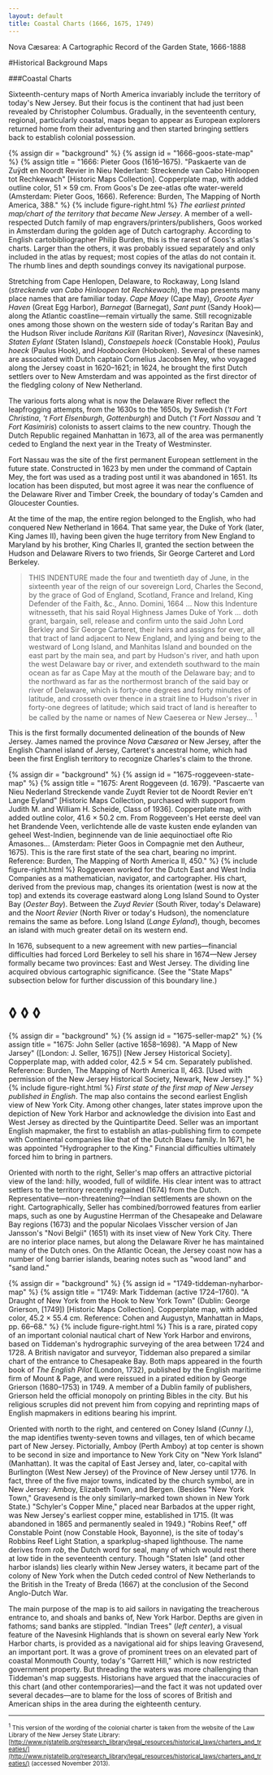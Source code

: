```yaml
---
layout: default
title: Coastal Charts (1666, 1675, 1749)
---
```


<p class="type">Nova Cæsarea: A Cartographic Record of the Garden State, 1666-1888</p>

#Historical Background Maps

###Coastal Charts

Sixteenth-century maps of North America invariably include the territory of today's New Jersey. But their focus is the continent that had just been revealed by Christopher Columbus. Gradually, in the seventeenth century, regional, particularly coastal, maps began to appear as European explorers returned home from their adventuring and then started bringing settlers back to establish colonial possession.

{% assign dir = "background" %}
{% assign id = "1666-goos-state-map" %}
{% assign title = "1666: Pieter Goos (1616–1675). &quot;Paskaerte van de Zuÿdt en Noordt Revier in Nieu Nederlant: Streckende van Cabo Hinloopen tot Rechkewach&quot; [Historic Maps Collection]. Copperplate map, with added outline color, 51 × 59 cm. From Goos's De zee-atlas ofte water-wereld (Amsterdam: Pieter Goos, 1666). Reference: Burden, The Mapping of North America, 388." %}
{% include figure-right.html %}
_The earliest printed map/chart of the territory that became New Jersey_. A member of a well-respected Dutch family of map engravers/printers/publishers, Goos worked in Amsterdam during the golden age of Dutch cartography. According to English cartobibliographer Philip Burden, this is the rarest of Goos's atlas's charts. Larger than the others, it was probably issued separately and only included in the atlas by request; most copies of the atlas do not contain it. The rhumb lines and depth soundings convey its navigational purpose.

Stretching from Cape Henlopen, Delaware, to Rockaway, Long Island (_streckende van Cabo Hinloopen tot Rechkewach_), the map presents many place names that are familiar today. _Cape Maey_ (Cape May), _Groote Ayer Haven_ (Great Egg Harbor), _Barnegat_ (Barnegat), _Sant punt_ (Sandy Hook)—along the Atlantic coastline—remain virtually the same. Still recognizable ones among those shown on the western side of today's Raritan Bay and the Hudson River include _Raritans Kill_ (Raritan River), _Navesincx_ (Navesink), _Staten Eylant_ (Staten Island), _Constaepels hoeck_ (Constable Hook), _Paulus hoeck_ (Paulus Hook), and _Hooboocken_ (Hoboken). Several of these names are associated with Dutch captain Cornelius Jacobsen Mey, who voyaged along the Jersey coast in 1620–1621; in 1624, he brought the first Dutch settlers over to New Amsterdam and was appointed as the first director of the fledgling colony of New Netherland.

The various forts along what is now the Delaware River reflect the leapfrogging attempts, from the 1630s to the 1650s, by Swedish (_'t Fort Christina_, _'t Fort Elsenburgh_, _Gottenburgh_) and Dutch ('_t Fort Nassau_ and _'t Fort Kasimiris_) colonists to assert claims to the new country. Though the Dutch Republic regained Manhattan in 1673, all of the area was permanently ceded to England the next year in the Treaty of Westminster.

Fort Nassau was the site of the first permanent European settlement in the future state. Constructed in 1623 by men under the command of Captain Mey, the fort was used as a trading post until it was abandoned in 1651. Its location has been disputed, but most agree it was near the confluence of the Delaware River and Timber Creek, the boundary of today's Camden and Gloucester Counties.

At the time of the map, the entire region belonged to the English, who had conquered New Netherland in 1664. That same year, the Duke of York (later, King James II), having been given the huge territory from New England to Maryland by his brother, King Charles II, granted the section between the Hudson and Delaware Rivers to two friends, Sir George Carteret and Lord Berkeley.

>THIS INDENTURE made the four and twentieth day of June, in the sixteenth year of the reign of our sovereign Lord, Charles the Second, by the grace of God of England, Scotland, France and Ireland, King Defender of the Faith, &c., Anno. Domini, 1664 ... Now this Indenture witnesseth, that his said Royal Highness James Duke of York ... doth grant, bargain, sell, release and confirm unto the said John Lord Berkley and Sir George Carteret, their heirs and assigns for ever, all that tract of land adjacent to New England, and lying and being to the westward of Long Island, and Manhitas Island and bounded on the east part by the main sea, and part by Hudson's river, and hath upon the west Delaware bay or river, and extendeth southward to the main ocean as far as Cape May at the mouth of the Delaware bay; and to the northward as far as the northermost branch of the said bay or river of Delaware, which is forty-one degrees and forty minutes of latitude, and crosseth over thence in a strait line to Hudson's river in forty-one degrees of latitude; which said tract of land is hereafter to be called by the name or names of New Caeserea or New Jersey... <sup>1</sup>

This is the first formally documented delineation of the bounds of New Jersey. James named the province _Nova Cæsarea_ or New Jersey, after the English Channel island of Jersey, Carteret's ancestral home, which had been the first English territory to recognize Charles's claim to the throne.

{% assign dir = "background" %}
{% assign id = "1675-roggeveen-state-map" %}
{% assign title = "1675: Arent Roggeveen (d. 1679). &quot;Pascaerte van Nieu Nederland Streckende vande Zuydt Revier tot de Noordt Revier en't Lange Eyland&quot; [Historic Maps Collection, purchased with support from Judith M. and William H. Scheide, Class of 1936]. Copperplate map, with added outline color, 41.6 × 50.2 cm. From Roggeveen's Het eerste deel van het Brandende Veen, verlichtende alle de vaste kusten ende eylanden van geheel West-Indien, beginnende van de linie aequinoctiael ofte Rio Amasones... (Amsterdam: Pieter Goos in Compagnie met den Autheur, 1675). This is the rare first state of the sea chart, bearing no imprint. Reference: Burden, The Mapping of North America II, 450." %}
{% include figure-right.html %}
Roggeveen worked for the Dutch East and West India Companies as a mathematician, navigator, and cartographer. His chart, derived from the previous map, changes its orientation (west is now at the top) and extends its coverage eastward along Long Island Sound to Oyster Bay (_Oester Bay_). Between the _Zuyd Revier_ (South River, today's Delaware) and the _Noort Revier_ (North River or today's Hudson), the nomenclature remains the same as before. Long Island (_Lange Eyland_), though, becomes an island with much greater detail on its western end.

In 1676, subsequent to a new agreement with new parties—financial difficulties had forced Lord Berkeley to sell his share in 1674—New Jersey formally became two provinces: East and West Jersey. The dividing line acquired obvious cartographic significance. (See the "State Maps" subsection below for further discussion of this boundary line.)

<h1 class="fancy nobg">◊ ◊ ◊</h1>

{% assign dir = "background" %}
{% assign id = "1675-seller-map2" %}
{% assign title = "1675: John Seller (active 1658–1698). &quot;A Mapp of New Jarsey&quot; ([London: J. Seller, 1675]) [New Jersey Historical Society]. Copperplate map, with added color, 42.5 × 54 cm. Separately published. Reference: Burden, The Mapping of North America II, 463. [Used with permission of the New Jersey Historical Society, Newark, New Jersey.]" %}
{% include figure-right.html %}
_First state of the first map of New Jersey published in English_. The map also contains the second earliest English view of New York City. Among other changes, later states improve upon the depiction of New York Harbor and acknowledge the division into East and West Jersey as directed by the Quintipartite Deed. Seller was an important English mapmaker, the first to establish an atlas-publishing firm to compete with Continental companies like that of the Dutch Blaeu family. In 1671, he was appointed "Hydrographer to the King." Financial difficulties ultimately forced him to bring in partners.

Oriented with north to the right, Seller's map offers an attractive pictorial view of the land: hilly, wooded, full of wildlife. His clear intent was to attract settlers to the territory recently regained (1674) from the Dutch. Representative—non-threatening?—Indian settlements are shown on the right. Cartographically, Seller has combined/borrowed features from earlier maps, such as one by Augustine Herrman of the Chesapeake and Delaware Bay regions (1673) and the popular Nicolaes Visscher version of Jan Jansson's "Novi Belgii" (1651) with its inset view of New York City. There are no interior place names, but along the Delaware River he has maintained many of the Dutch ones. On the Atlantic Ocean, the Jersey coast now has a number of long barrier islands, bearing notes such as "wood land" and "sand land."

{% assign dir = "background" %}
{% assign id = "1749-tiddeman-nyharbor-map" %}
{% assign title = "1749: Mark Tiddeman (active 1724–1760). &quot;A Draught of New York from the Hook to New York Town&quot; (Dublin: George Grierson, [1749]) [Historic Maps Collection]. Copperplate map, with added color, 45.2 × 55.4 cm. Reference: Cohen and Augustyn, Manhattan in Maps, pp. 66–68." %}
{% include figure-right.html %}
This is a rare, pirated copy of an important colonial nautical chart of New York Harbor and environs, based on Tiddeman's hydrographic surveying of the area between 1724 and 1728. A British navigator and surveyor, Tiddeman also prepared a similar chart of the entrance to Chesapeake Bay. Both maps appeared in the fourth book of _The English Pilot_ (London, 1732), published by the English maritime firm of Mount & Page, and were reissued in a pirated edition by George Grierson (1680–1753) in 1749. A member of a Dublin family of publishers, Grierson held the official monopoly on printing Bibles in the city. But his religious scruples did not prevent him from copying and reprinting maps of English mapmakers in editions bearing his imprint.

Oriented with north to the right, and centered on Coney Island (_Cunny I_.), the map identifies twenty-seven towns and villages, ten of which became part of New Jersey. Pictorially, Amboy (Perth Amboy) at top center is shown to be second in size and importance to New York City on "New York Island" (Manhattan). It was the capital of East Jersey and, later, co-capital with Burlington (West New Jersey) of the Province of New Jersey until 1776. In fact, three of the five major towns, indicated by the church symbol, are in New Jersey: Amboy, Elizabeth Town, and Bergen. (Besides "New York Town," Gravesend is the only similarly–marked town shown in New York State.) "Schyler's Copper Mine," placed near Barbados at the upper right, was New Jersey's earliest copper mine, established in 1715. (It was abandoned in 1865 and permanently sealed in 1949.) "Robins Reef," off Constable Point (now Constable Hook, Bayonne), is the site of today's Robbins Reef Light Station, a sparkplug-shaped lighthouse. The name derives from _rob_, the Dutch word for seal, many of which would rest there at low tide in the seventeenth century. Though "Staten Isle" (and other harbor islands) lies clearly within New Jersey waters, it became part of the colony of New York when the Dutch ceded control of New Netherlands to the British in the Treaty of Breda (1667) at the conclusion of the Second Anglo-Dutch War.

The main purpose of the map is to aid sailors in navigating the treacherous entrance to, and shoals and banks of, New York Harbor. Depths are given in fathoms; sand banks are stippled. "Indian Trees" (_left center_), a visual feature of the Navesink Highlands that is shown on several early New York Harbor charts, is provided as a navigational aid for ships leaving Gravesend, an important port. It was a grove of prominent trees on an elevated part of coastal Monmouth County, today's "Garrett Hill," which is now restricted government property. But threading the waters was more challenging than Tiddeman's map suggests. Historians have argued that the inaccuracies of this chart (and other contemporaries)—and the fact it was not updated over several decades—are to blame for the loss of scores of British and American ships in the area during the eighteenth century.

---

<small><sup>1</sup> This version of the wording of the colonial charter is taken from the website of the Law Library of the New Jersey State Library: [http://www.njstatelib.org/research_library/legal_resources/historical_laws/charters_and_treaties/](http://www.njstatelib.org/research_library/legal_resources/historical_laws/charters_and_treaties/) (accessed November 2013).</small>